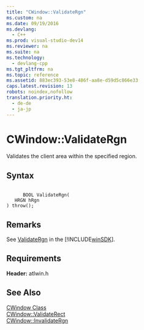 ```yaml
---
title: "CWindow::ValidateRgn"
ms.custom: na
ms.date: 09/19/2016
ms.devlang: 
  - C++
ms.prod: visual-studio-dev14
ms.reviewer: na
ms.suite: na
ms.technology: 
  - devlang-cpp
ms.tgt_pltfrm: na
ms.topic: reference
ms.assetid: 883ec393-53e8-486f-aa8e-d59d5c866e33
caps.latest.revision: 13
robots: noindex,nofollow
translation.priority.ht: 
  - de-de
  - ja-jp
---
```

# CWindow::ValidateRgn
Validates the client area within the specified region.  
  
## Syntax  
  
```  
  
      BOOL ValidateRgn(  
   HRGN hRgn   
) throw();  
```  
  
## Remarks  
 See [ValidateRgn](http://msdn.microsoft.com/library/windows/desktop/dd145195) in the [!INCLUDE[winSDK](../vs140/includes/winSDK_md.md)].  
  
## Requirements  
 **Header:** atlwin.h  
  
## See Also  
 [CWindow Class](../vs140/CWindow-Class.md)   
 [CWindow::ValidateRect](../vs140/CWindow--ValidateRect.md)   
 [CWindow::InvalidateRgn](../vs140/CWindow--InvalidateRgn.md)